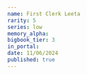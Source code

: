 ```yaml
---
name: First Clerk Leeta
rarity: 5
series: low
memory_alpha:
bigbook_tier: 3
in_portal:
date: 11/06/2024
published: true
---
```



